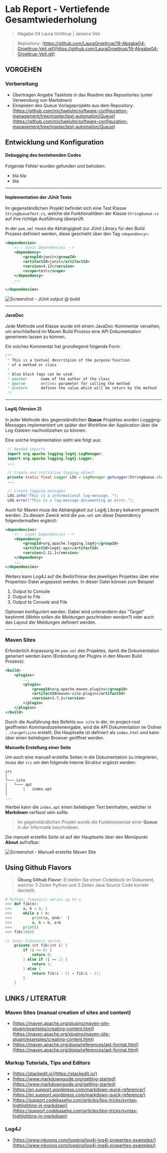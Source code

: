# Lab Report - Vertiefende Gesamtwiederholung
> Abgabe 04
> Laura Gröttrup | Jessica Veit

>Repository: [https://github.com/LauraGroettrup/19-Abgabe04-Groettrup-Veit.git](https://github.com/LauraGroettrup/19-Abgabe04-Groettrup-Veit.git)
 
 

## VORGEHEN
### Vorbereitung 
-   Übertragen Angabe Taskliste in das Readme des Repositories (unter Verwendung von Markdown)
-   Einspielen des Queue Vorlageprojekts aus dem Repository:  
[https://github.com/michaelulm/software-configuration-management/tree/master/test-automation/Queue](https://github.com/michaelulm/software-configuration-management/tree/master/test-automation/Queue)


## Entwicklung und Konfiguration
#### Debugging des bestehenden Codes

Folgende Fehler wurden gefunden und behoben: 
 - bla bla
 - bla
---
#### Implementation der JUnit Tests
Im gegenständlichen Projekt befindet sich eine Test Klasse `StringQueueTest.cs`, welche die Funktionalitäten der Klasse `StringQueue.cs` auf ihre richtige Ausführung überprüft.  

In der `pom.xml` muss die Abhängigkeit zur JUnit Library für den Build Prozess definiert werden, diese geschieht über den Tag `<dependency>`: 
```xml
<dependencies>
	<!-- junit Dependencies -->
	<dependency>
		<groupId>junit</groupId>
		<artifactId>junit</artifactId>
		<version>4.12</version>
		<scope>test</scope>
	</dependency>	
	...
	
</dependencies>
```

![Screenshot - JUnit output @ build](https://github.com/JessyVe/MarkdownTest/blob/master/Images/002_Capture_JUnit_Output.PNG)

---
#### JavaDoc 
Jede Methode und Klasse wurde mit einem JavaDoc-Kommentar versehen, um anschließend im Maven Build Prozess eine API Dokumentation generieren lassen zu können. 

Ein solches Kommentar hat grundlegend folgende Form: 
```Java
/**
 * This is a textual descritpion of the purpose/function 
 * of a method or class. 
 * 
 * Also block tags can be used: 
 * @author		name of the author of the class
 * @param 		defines parameter for calling the method
 * @return		defines the value which will be return by the method
 */
```
---
#### Log4j (Version 2) 
In jeder Methode des gegenständlichen **Queue** Projektes wurden Loggging-Messages implementiert um später den Workflow der Application über die Log-Dateien nachvollziehen zu können. 

Eine solche Implementation sieht wie folgt aus: 
```java
 // Needed imports
 import org.apache.logging.log4j.LogManager;
 import org.apache.logging.log4j.Logger;
 ...
 
 // Create and initialize logging object
 private static final Logger LOG = LogManager.getLogger(StringQueue.class);
 ...
 
 // Create logging messages
 LOG.info("This is a informational log-message. ");
 LOG.error("This is a log-message documenting an error.");
```
Auch für Maven muss die Abhängigkeit zur Log4j Library bekannt gemacht werden. Zu diesem Zweck wird die `pom.xml` um diese Dependency folgendermaßen ergänzt: 
```xml
<dependencies>
	<!-- Log4j Dependencies -->
	<dependency>
		<groupId>org.apache.logging.log4j</groupId>
		<artifactId>log4j-api</artifactId>
		<version>2.11.1</version>
	</dependency>
	...
</dependencies>
```
Weiters kann Log4J auf die Bedürfnisse des jeweiligen Projektes über eine Properties-Datei angepasst werden. 
In dieser Datei können zum Beispiel
1. Output to Console
2. Output to File
3. Output to Console and File

Optionen konfiguriert werden. Dabei wird unteranderm das "Target" bestimmt (<i>Wohin sollen die Meldungen geschrieben werden?</i>)
oder auch das Layout der Meldungen definiert werden.

---
### Maven Sites 
Erforderlich Anpassung im `pom.xml` des Projektes, damit die Dokumentation generiert werden kann
(Einbindung der Plugins in den Maven Build Prozess):
```xml
<build>
    <plugins>
	    ...
		<plugin>
		    <groupId>org.apache.maven.plugins</groupId>
		    <artifactId>maven-site-plugin</artifactId>
		    <version>3.7.1</version>
		</plugin>
	</plugins>
</build>
```
Durch die Ausführung des Befehls `mvn site` in der, im project-root geöffneten Kommandozeileneingabe, wird die API Dokumentation im Ordner `..\target\site` erstellt. Die Hauptseite ist definiert als `index.html` und kann über einen beliebigen Browser geöffnet werden. 

<b>Manuelle Erstellung einer Seite</b>

Um auch eine manuell erstellte Seiten in die Dokumentation zu integrieren, muss der `src` um den folgende interne Struktur ergänzt werden: 

```
src 
│
└─── site
│   └─── apt
│       │   index.apt
│   
...
```
Hierbei kann die `index.apt` einen beliebigen Text beinhalten, welcher in **Markdown** verfasst sein sollte. 
> Im gegenständlichen Projekt wurde die Funktionsweise einer **Queue** in der Informatik beschrieben. 

Die manuell erstellte Seite ist auf der Hauptseite über den Menüpunkt **About** aufrufbar:


![Screenshot - Manuell erstellte Maven Site](https://github.com/JessyVe/MarkdownTest/blob/master/Images/001_Capture_MavenSite.PNG)

## Using Github Flavors
> **Übung Github Flavor**: Erstellen Sie einen Codeblock im Dokument, welcher 3 Zeilen Python und 3 Zeilen Java Source Code korrekt darstellt.

```python 
# Python: Fibonacci series up to n
>>> def fib(n):
>>>     a, b = 0, 1
>>>     while a < n:
>>>         print(a, end=' ')
>>>         a, b = b, a+b
>>>     print()
>>> fib(1000)
```    

```java
// Java: Fibonacci series 
    private int fib(int i) {
        if (i <= 0) {
            return 0;
        } else if (i == 1) {
            return 1;
        } else {
            return fib(i - 2) + fib(i - 1);
        }
    }
```    


## LINKS / LITERATUR
### Maven Sites (manual creation of sites and content)
- [https://maven.apache.org/plugins/maven-site-plugin/examples/creating-content.html](https://maven.apache.org/plugins/maven-site-plugin/examples/creating-content.html)
- [https://maven.apache.org/doxia/references/apt-format.html](https://maven.apache.org/doxia/references/apt-format.html)
### Markup Tutorials, Tips and Editors
- [https://stackedit.io](https://stackedit.io/)
- [https://www.markdownguide.org/getting-started](https://www.markdownguide.org/getting-started)
- [https://en.support.wordpress.com/markdown-quick-reference/](https://en.support.wordpress.com/markdown-quick-reference/)
- [https://support.codebasehq.com/articles/tips-tricks/syntax-highlighting-in-markdown](https://support.codebasehq.com/articles/tips-tricks/syntax-highlighting-in-markdown)
### Log4J
- [https://www.mkyong.com/logging/log4j-log4j-properties-examples/](https://www.mkyong.com/logging/log4j-log4j-properties-examples/)